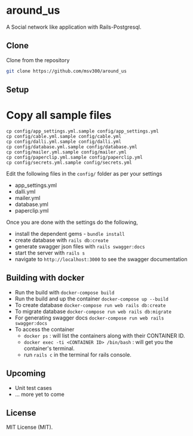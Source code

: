 # around_us
A Social network like application with Rails-Postgresql.

## Clone
Clone from the repository

```sh
git clone https://github.com/msv300/around_us
```

## Setup

# Copy all sample files
```
cp config/app_settings.yml.sample config/app_settings.yml
cp config/cable.yml.sample config/cable.yml
cp config/dalli.yml.sample config/dalli.yml
cp config/database.yml.sample config/database.yml
cp config/mailer.yml.sample config/mailer.yml
cp config/paperclip.yml.sample config/paperclip.yml
cp config/secrets.yml.sample config/secrets.yml
```

Edit the following files in the `config/` folder as per your settings
* app_settings.yml
* dalli.yml
* mailer.yml
* database.yml
* paperclip.yml

Once you are done with the settings do the following,

* install the dependent gems - `bundle install`
* create database with `rails db:create`
* generate swagger json files with `rails swagger:docs`
* start the server with `rails s`
* navigate to `http://localhost:3000` to see the swagger documentation

## Building with docker

* Run the build with `docker-compose build`
* Run the build and up the container `docker-compose up --build`
* To create database `docker-compose run web rails db:create`
* To migrate database `docker-compose run web rails db:migrate`
* For generating swagger docs `docker-compose run web rails swagger:docs`
* To access the container
    - `docker ps` : will list the containers along with their CONTAINER ID.
    - `docker exec -ti <CONTAINER ID> /bin/bash` : will get you the container's terminal.
    - run `rails c` in the terminal for rails console.

## Upcoming

* Unit test cases
* ... more yet to come

## License
MIT License (MIT).
